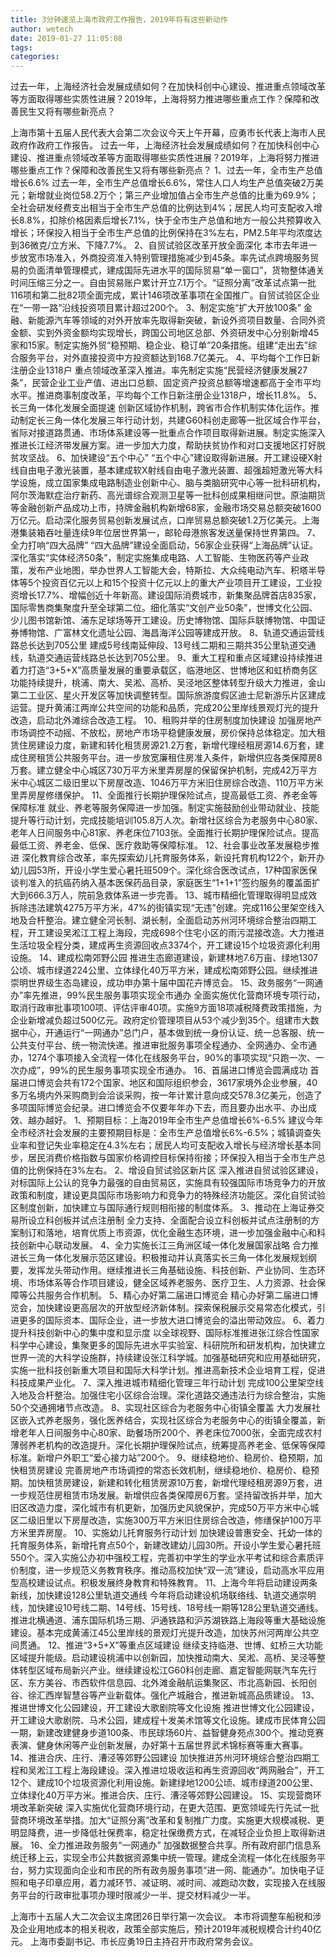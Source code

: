 ```yaml
---
title: 3分钟速览上海市政府工作报告，2019年将有这些新动作
author: wetech
date: 2019-01-27 11:05:08
tags: 
categories: 
---
```

过去一年，上海经济社会发展成绩如何？在加快科创中心建设、推进重点领域改革等方面取得哪些实质性进展？2019年，上海将努力推进哪些重点工作？保障和改善民生又将有哪些新亮点？
<!-- more -->
上海市第十五届人民代表大会第二次会议今天上午开幕，应勇市长代表上海市人民政府作政府工作报告。
过去一年，上海经济社会发展成绩如何？在加快科创中心建设、推进重点领域改革等方面取得哪些实质性进展？2019年，上海将努力推进哪些重点工作？保障和改善民生又将有哪些新亮点？
1、过去一年，全市生产总值增长6.6%
过去一年，全市生产总值增长6.6%，常住人口人均生产总值突破2万美元；新增就业岗位58.2万个；第三产业增加值占全市生产总值的比重为69.9%；全社会研发经费支出相当于全市生产总值的比例达到4%；居民人均可支配收入增长8.8%，扣除价格因素后增长7.1%，快于全市生产总值和地方一般公共预算收入增长；环保投入相当于全市生产总值的比例保持在3%左右，PM2.5年平均浓度达到36微克/立方米、下降7.7%。
2、自贸试验区改革开放全面深化
本市去年进一步放宽市场准入，外商投资准入特别管理措施减少到45条。率先试点跨境服务贸易的负面清单管理模式，建成国际先进水平的国际贸易“单一窗口”，货物整体通关时间压缩三分之一。自由贸易账户累计开立7.1万个。“证照分离”改革试点第一批116项和第二批82项全面完成，累计146项改革事项在全国推广。自贸试验区企业在“一带一路”沿线投资项目累计超过200个。
3、制定实施“扩大开放100条”
金融、新能源汽车等领域的对外开放率先取得新突破，新设外资项目数量、合同外资金额、实到外资金额均实现增长，跨国公司地区总部、外资研发中心分别新增45家和15家。制定实施外贸“稳预期、稳企业、稳订单”20条措施。组建“走出去”综合服务平台，对外直接投资中方投资额达到168.7亿美元。
4、平均每个工作日新注册企业1318户
重点领域改革深入推进。率先制定实施“民营经济健康发展27条”，民营企业工业产值、进出口总额、固定资产投资总额等增速都高于全市平均水平。推进商事制度改革，平均每个工作日新注册企业1318户，增长11.8%。
5、长三角一体化发展全面提速
创新区域协作机制，跨省市合作机制实体化运作。推动制定长三角一体化发展三年行动计划，共建G60科创走廊等一批区域合作平台，省际对接道路贯通、市场体系建设等一批重点合作项目取得新进展。制定实施深入推进长江经济带发展方案。进一步加大力度，帮助扶贫协作和对口支援地区打好脱贫攻坚战。
6、加快建设“五个中心”
“五个中心”建设取得新进展。开工建设硬X射线自由电子激光装置，基本建成软X射线自由电子激光装置、超强超短激光等大科学设施，成立国家集成电路制造业创新中心、脑与类脑研究中心等一批科研机构，阿尔茨海默症治疗新药、高光谱综合观测卫星等一批科创成果相继问世。原油期货等金融创新产品成功上市，持牌金融机构新增68家，金融市场交易总额突破1600万亿元。启动深化服务贸易创新发展试点，口岸贸易总额突破1.2万亿美元。上海港集装箱吞吐量连续9年位居世界第一，邮轮母港旅客发送量保持世界第四。
7、全力打响“四大品牌”
“四大品牌”建设全面启动，56家企业获得“上海品牌”认证。深化落实“实体经济50条”，制定实施集成电路、人工智能、生物医药等产业政策，发布产业地图，举办世界人工智能大会，特斯拉、大众纯电动汽车、积塔半导体等5个投资百亿元以上和15个投资十亿元以上的重大产业项目开工建设，工业投资增长17.7%、增幅创近十年新高。建设国际消费城市，新集聚品牌首店835家，国际零售商集聚度升至全球第二位。细化落实“文创产业50条”，世博文化公园、少儿图书馆新馆、浦东足球场等开工建设。历史博物馆、国际乒联博物馆、中国证券博物馆、广富林文化遗址公园、海昌海洋公园等建成开放。
8、轨道交通运营线路总长达到705公里
建成5号线南延伸段、13号线二期和三期共35公里轨道交通线，轨道交通运营线路总长达到705公里。
9、重大工程和重点区域建设持续推进
着力打造“3+5+X”高质量发展的重要承载区，临港地区、世博地区和虹桥商务区功能持续提升，桃浦、南大、吴淞、高桥、吴泾地区整体转型升级大力推进，金山第二工业区、星火开发区等加快调整转型。国际旅游度假区迪士尼新游乐片区建成运营。提升黄浦江两岸公共空间的功能和品质，完成20公里岸线景观灯光的提升改造，启动北外滩综合改造工程。
10、租购并举的住房制度加快建设
加强房地产市场调控不动摇、不放松，房地产市场平稳健康发展，房价保持总体稳定。加大租赁住房建设力度，新建和转化租赁房源21.2万套，新增代理经租房源14.6万套，建成住房租赁公共服务平台。进一步放宽廉租住房准入条件，新增供应各类保障房8万套。建立健全中心城区730万平方米里弄房屋的保留保护机制，完成42万平方米中心城区二级旧里以下房屋改造、1046万平方米旧住房综合改造、110万平方米里弄房屋修缮保护。
11、全面推行长期护理保险试点，提高最低工资、养老金等保障标准
就业、养老等服务保障进一步加强。制定实施鼓励创业带动就业、技能提升等行动计划，完成技能培训105.8万人次。新增社区综合为老服务中心80家、老年人日间服务中心81家、养老床位7103张。全面推行长期护理保险试点。提高最低工资、养老金、低保、医疗救助等保障标准。
12、社会事业改革发展稳步推进
深化教育综合改革，率先探索幼儿托育服务体系，新设托育机构122个，新开办幼儿园53所，开设小学生爱心暑托班509个。深化综合医改试点，17种国家医保谈判准入的抗癌药纳入基本医保药品目录，家庭医生“1+1+1”签约服务的覆盖面扩大到666.3万人，院前急救体系进一步完善。
13、城市精细化管理取得明显成效
拆除违法建筑4275万平方米，47%的街镇实现“无违”创建。完成116公里架空线入地及合杆整治。建立健全河长制、湖长制，全面启动苏州河环境综合整治四期工程，开工建设吴淞江工程上海段，完成698个住宅小区的雨污混接改造。大力推进生活垃圾全程分类，建成再生资源回收点3374个，开工建设15个垃圾资源化利用设施。
14、建成松南郊野公园
推进生态廊道建设，新建林地7.6万亩、绿地1307公顷、城市绿道224公里、立体绿化40万平方米，建成松南郊野公园。继续推进崇明世界级生态岛建设，成功申办第十届中国花卉博览会。
15、政务服务“一网通办”率先推进，99%民生服务事项实现全市通办
全面实施优化营商环境专项行动，取消行政审批事项100项、评估评审40项。实施9方面18项减税降费政策措施，为企业新增减负超过500亿元。政府定价管理项目从53个减少到35个。组建市大数据中心，开通运行“一网通办”总门户，基本做到统一身份认证、统一总客服、统一公共支付平台、统一物流快递。推进审批服务事项全程通办、全网通办、全市通办，1274个事项接入全流程一体化在线服务平台，90%的事项实现“只跑一次、一次办成”，99%的民生服务事项实现全市通办。
16、首届进口博览会圆满成功
首届进口博览会共有172个国家、地区和国际组织参会，3617家境外企业参展，40多万名境内外采购商到会洽谈采购，按一年计累计意向成交578.3亿美元，创造了多项国际博览会纪录。进口博览会不仅要年年办下去，而且要办出水平、办出成效、越办越好。
1、预期目标：上海2019年全市生产总值增长6%-6.5%
建议今年全市经济社会发展的主要预期目标是：全市生产总值增长6%-6.5%；城镇调查失业率和登记失业率稳定在4.3%左右；居民人均可支配收入增长与经济增长基本同步，居民消费价格指数与国家价格调控目标保持衔接；环保投入相当于全市生产总值的比例保持在3%左右。
2、增设自贸试验区新片区
深入推进自贸试验区建设，对标国际上公认的竞争力最强的自由贸易区，实施具有较强国际市场竞争力的开放政策和制度，建设更具国际市场影响力和竞争力的特殊经济功能区。深化自贸试验区制度创新，加快建立与国际通行规则相衔接的制度体系。
3、推动在上海证券交易所设立科创板并试点注册制
全力支持、全面配合设立科创板并试点注册制的方案制订和落地，培育优质上市资源，优化金融生态环境，进一步加强金融中心和科技创新中心联动发展。
4、全力实施长江三角洲区域一体化发展国家战略
合力推进长三角一体化发展示范区建设。积极推动并认真落实长三角一体化发展规划纲要，发挥龙头带动作用。继续推进长三角基础设施、科技创新、产业协同、生态环境、市场体系等合作项目建设，健全区域养老服务、医疗卫生、人力资源、社会保障等公共服务合作机制。
5、精心办好第二届进口博览会
精心办好第二届进口博览会，加快建设更高层次的开放型经济新体制。探索保税展示交易常态化模式，引进更多的国际资本、国际企业，进一步放大进口博览会的溢出带动效应。
6、着力提升科技创新中心的集中度和显示度
以全球视野、国际标准推进张江综合性国家科学中心建设，集聚更多的国际先进水平实验室、科研院所和研发机构，加快建立世界一流的大科学设施群，持续建设张江科学城。加强基础研究和应用基础研究，实施一批科技创新重大项目和国际大科学计划。推进高新技术企业培育工程，促进科技成果产业化。
7、深入推进城市精细化管理三年行动计划
完成100公里架空线入地及合杆整治。加强住宅小区综合治理。深化道路交通违法行为综合整治，实施50个交通拥堵节点改造。
8、实现社区综合为老服务中心街镇全覆盖
大力发展社区嵌入式养老服务，强化医养结合，实现社区综合为老服务中心的街镇全覆盖，新增老年人日间服务中心80家、助餐场所200个、养老床位7000张，全面完成农村薄弱养老机构的改造提升。深化长期护理保险试点，统筹提高养老金、低保等保障标准。新增户外职工“爱心接力站”200个。
9、继续稳地价、稳房价、稳预期，加快租赁房建设
完善房地产市场调控的常态长效机制，继续稳地价、稳房价、稳预期。加快租赁房建设，新建和转化租赁房源10万套，新增代理经租房源9万套，进一步规范住房租赁市场发展。新增供应各类保障房6万套。坚持留改拆并举，加大旧区改造力度，深化城市有机更新，加强历史风貌保护，完成50万平方米中心城区二级旧里以下房屋改造，实施300万平方米旧住房综合改造，修缮保护100万平方米里弄房屋。
10、实施幼儿托育服务行动计划
加快建设普惠安全、托幼一体的托育服务体系，新增托育点50个，新建改建幼儿园30所。开设小学生爱心暑托班550个。深入实施公办初中强校工程，完善初中学生的学业水平考试和综合素质评价制度，进一步规范义务教育秩序。推动高校加快“双一流”建设，启动高水平应用型高校建设试点。积极发展终身教育和特殊教育。
11、上海今年将启动建设两条新线，加快建设128公里轨道交通线
今年将启动建设机场联络线、轨道交通崇明线，加快建设10号线二期、14号线、15号线、18号线一期等128公里轨道交通线。推进北横通道、浦东国际机场三期、沪通铁路和沪苏湖铁路上海段等重大基础设施建设。基本完成黄浦江45公里岸线的景观灯光提升改造，加快苏州河两岸公共空间贯通。
12、推进“3+5+X”等重点区域建设
继续支持临港、世博、虹桥三大功能区域提升能级。启动建设桃浦中以创新园，加快推动南大、吴淞、高桥、吴泾等整体转型区域布局新兴产业。继续建设松江G60科创走廊、嘉定智能网联汽车先行区、东方美谷、市西软件信息园、北外滩金融航运集聚区、市北高新园、长阳创谷、徐汇西岸智慧谷等产业新载体。强化产城融合，推进新城高品质建设。
13、推进世博文化公园建设，开工建设大歌剧院等文化设施
推进世博文化公园建设，开工建设大歌剧院、马术公园，建成程十发美术馆等文化设施。建成市民体育公园一期，新建改建健身步道100条、市民球场60片、益智健身苑点300个。推动竞赛表演、健身休闲等产业创新发展，办好第十五届世界武术锦标赛等重大赛事。
14、推进合庆、庄行、漕泾等郊野公园建设
加快推进苏州河环境综合整治四期工程和吴淞江工程上海段建设。深入推进垃圾收运和再生资源回收“两网融合”，开工12个、建成10个垃圾资源化利用设施。新建绿地1200公顷、城市绿道200公里、立体绿化40万平方米。推进合庆、庄行、漕泾等郊野公园建设。
15、实现营商环境改革新突破
深入实施优化营商环境行动，在更大范围、更宽领域先行先试一批营商环境改革举措。加大“证照分离”改革和复制推广力度。实施更大规模减税、更明显降费，进一步降低社保费率，稳定社保缴费方式，在减轻企业负担上取得新进展。
16、全力推进政务服务“一网通办”
加强数据整合共享。所有政府部门信息系统迁移上云，实现全市公共数据资源集中统一管理。建成全流程一体化在线服务平台，努力实现面向企业和市民的所有政务服务事项“进一网、能通办”。加快电子证照和电子印章应用，着力减环节、减证明、减时间、减跑动次数，实现接入在线服务平台的行政审批事项办理时限减少一半、提交材料减少一半。
 
 
上海市十五届人大二次会议主席团26日举行第一次会议。
本市将调整车船税和涉及企业用地成本的相关税收，政策全部实施后，预计2019年减税规模合计约40亿元。
上海市委副书记、市长应勇19日主持召开市政府常务会议。
